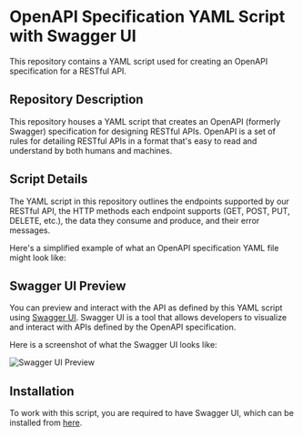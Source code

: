 # OpenAPI Specification YAML Script with Swagger UI

This repository contains a YAML script used for creating an OpenAPI specification for a RESTful API.

## Repository Description

This repository houses a YAML script that creates an OpenAPI (formerly Swagger) specification for designing RESTful APIs. OpenAPI is a set of rules for detailing RESTful APIs in a format that's easy to read and understand by both humans and machines. 

## Script Details 

The YAML script in this repository outlines the endpoints supported by our RESTful API, the HTTP methods each endpoint supports (GET, POST, PUT, DELETE, etc.), the data they consume and produce, and their error messages.

Here's a simplified example of what an OpenAPI specification YAML file might look like:


## Swagger UI Preview

You can preview and interact with the API as defined by this YAML script using [Swagger UI](https://swagger.io/tools/swagger-ui/). Swagger UI is a tool that allows developers to visualize and interact with APIs defined by the OpenAPI specification.

Here is a screenshot of what the Swagger UI looks like:

![Swagger UI Preview](<https://raw.githubusercontent.com/Tombosoa/Exercice_Api/main/script.yaml/images/swagger-ui-preview.png>)

## Installation 

To work with this script, you are required to have Swagger UI, which can be installed from [here](https://swagger.io/tools/swagger-ui/).
